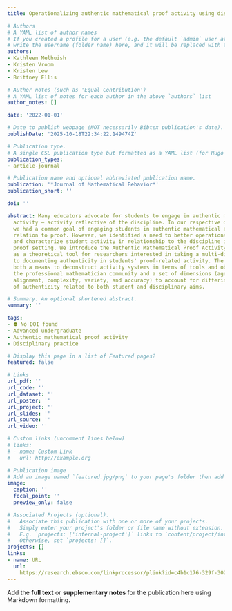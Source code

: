 ```yaml
---
title: Operationalizing authentic mathematical proof activity using disciplinary tools

# Authors
# A YAML list of author names
# If you created a profile for a user (e.g. the default `admin` user at `content/authors/admin/`), 
# write the username (folder name) here, and it will be replaced with their full name and linked to their profile.
authors:
- Kathleen Melhuish
- Kristen Vroom
- Kristen Lew
- Brittney Ellis

# Author notes (such as 'Equal Contribution')
# A YAML list of notes for each author in the above `authors` list
author_notes: []

date: '2022-01-01'

# Date to publish webpage (NOT necessarily Bibtex publication's date).
publishDate: '2025-10-18T22:34:22.149474Z'

# Publication type.
# A single CSL publication type but formatted as a YAML list (for Hugo requirements).
publication_types:
- article-journal

# Publication name and optional abbreviated publication name.
publication: '*Journal of Mathematical Behavior*'
publication_short: ''

doi: ''

abstract: Many educators advocate for students to engage in authentic mathematical
  activity – activity reflective of the discipline. In our respective design studies,
  we had a common goal of engaging students in authentic mathematical activity in
  relation to proof. However, we identified a need to better operationalize “authentic”
  and characterize student activity in relationship to the discipline in the undergraduate
  proof setting. We introduce the Authentic Mathematical Proof Activity (AMPA) framework
  as a theoretical tool for researchers interested in taking a multi-dimensional approach
  to documenting authenticity in students' proof-related activity. The framework provides
  both a means to deconstruct activity systems in terms of tools and objectives of
  the professional mathematician community and a set of dimensions (agency, authority,
  alignment, complexity, variety, and accuracy) to account for differing elements
  of authenticity related to both student and disciplinary aims.

# Summary. An optional shortened abstract.
summary: ''

tags:
- ⛔ No DOI found
- Advanced undergraduate
- Authentic mathematical proof activity
- Disciplinary practice

# Display this page in a list of Featured pages?
featured: false

# Links
url_pdf: ''
url_code: ''
url_dataset: ''
url_poster: ''
url_project: ''
url_slides: ''
url_source: ''
url_video: ''

# Custom links (uncomment lines below)
# links:
# - name: Custom Link
#   url: http://example.org

# Publication image
# Add an image named `featured.jpg/png` to your page's folder then add a caption below.
image:
  caption: ''
  focal_point: ''
  preview_only: false

# Associated Projects (optional).
#   Associate this publication with one or more of your projects.
#   Simply enter your project's folder or file name without extension.
#   E.g. `projects: ['internal-project']` links to `content/project/internal-project/index.md`.
#   Otherwise, set `projects: []`.
projects: []
links:
- name: URL
  url: 
    https://research.ebsco.com/linkprocessor/plink?id=c4b1c176-329f-302e-ba1b-ec79eb340fbc
---
```


Add the **full text** or **supplementary notes** for the publication here using Markdown formatting.
